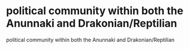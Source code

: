 # political community within both the Anunnaki and Drakonian/Reptilian

political community within both the Anunnaki and Drakonian/Reptilian
